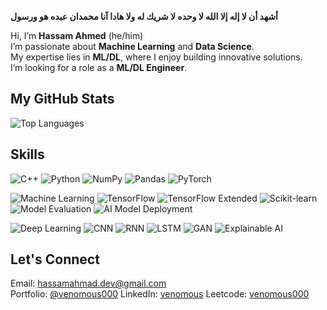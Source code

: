 **أشهد أن لا إله إلا الله لا وحده لا شريك له ولا هادا آنا محمدان عبده هو ورسول**


Hi, I’m **Hassam Ahmed** (he/him)  
I’m passionate about **Machine Learning** and **Data Science**.  
My expertise lies in **ML/DL**, where I enjoy building innovative solutions.  
I’m looking for a role as a **ML/DL Engineer**.  

## My GitHub Stats
![Top Languages](https://github-readme-stats.vercel.app/api/top-langs/?username=Venomous000&layout=compact&theme=github_dark&card_width=1000)

## Skills
![C++](https://img.shields.io/badge/-C++-00599C?style=flat-square&logo=c%2B%2B&logoColor=white)
![Python](https://img.shields.io/badge/-Python-3776AB?style=flat-square&logo=python&logoColor=white)
![NumPy](https://img.shields.io/badge/-NumPy-013243?style=flat-square&logo=numpy&logoColor=white)
![Pandas](https://img.shields.io/badge/-Pandas-150458?style=flat-square&logo=pandas&logoColor=white)
![PyTorch](https://img.shields.io/badge/-PyTorch-EE4C2C?style=flat-square&logo=pytorch&logoColor=white)

![Machine Learning](https://img.shields.io/badge/-Machine%20Learning-F5A623?style=flat-square)
![TensorFlow](https://img.shields.io/badge/-TensorFlow-E04D01?style=flat-square&logo=tensorflow&logoColor=white)
![TensorFlow Extended](https://img.shields.io/badge/-TFX-FF6F20?style=flat-square&logo=tensorflow&logoColor=white)
![Scikit-learn](https://img.shields.io/badge/-scikit--learn-F7931E?style=flat-square&logo=scikit-learn&logoColor=white)
![Model Evaluation](https://img.shields.io/badge/-Model%20Evaluation-1F77B4?style=flat-square)
![AI Model Deployment](https://img.shields.io/badge/-AI%20Model%20Deployment-7B6BFF?style=flat-square)

![Deep Learning](https://img.shields.io/badge/-Deep%20Learning-6C63FF?style=flat-square)
![CNN](https://img.shields.io/badge/-CNN-3B4CC0?style=flat-square)
![RNN](https://img.shields.io/badge/-RNN-FF8C00?style=flat-square)
![LSTM](https://img.shields.io/badge/-LSTM-FF69B4?style=flat-square)
![GAN](https://img.shields.io/badge/-GAN-0D74FF?style=flat-square)
![Explainable AI](https://img.shields.io/badge/-EXAI-6AB5F2?style=flat-square)

## Let's Connect
Email: [hassamahmad.dev@gmail.com](mailto:hassamahmad.dev@gmail.com)  
Portfolio: [@venomous000](https://www.polywork.com/venomous000)
LinkedIn: [venomous](https://www.linkedin.com/in/venomous)
Leetcode: [venomous000](https://leetcode.com/u/Venomous000/)
